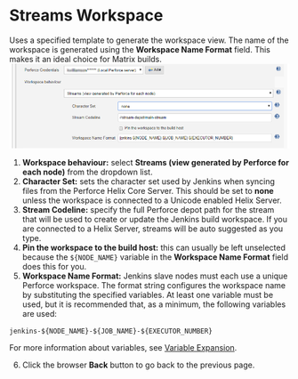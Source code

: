 ﻿# Streams Workspace
Uses a specified template to generate the workspace view. The name of the workspace is generated using the **Workspace Name Format** field. This makes it an ideal choice for Matrix builds. 
![Template Workspace Configuration](docs/images/streamsworkspace.png)

 1. **Workspace behaviour:** select **Streams (view generated by Perforce for each node)** from the dropdown list. 
 2. **Character Set:** sets the character set used by Jenkins when syncing files from the Perforce Helix Core Server. This should be set to **none** unless the workspace is connected to a Unicode enabled Helix Server. 
 3. **Stream Codeline:** specify the full Perforce depot path for the stream that will be used to create or update the Jenkins build workspace. If you are connected to a Helix Server, streams will be auto suggested as you type. 
 4. **Pin the workspace to the build host:** this can usually be left unselected because the `${NODE_NAME}` variable in the **Workspace Name Format** field does this for you.  
 5. **Workspace Name Format:** Jenkins slave nodes must each use a unique Perforce workspace. The format string configures the workspace name by substituting the specified variables. At least one variable must be used, but it is recommended that, as a minimum, the following variables are used: 
```
jenkins-${NODE_NAME}-${JOB_NAME}-${EXECUTOR_NUMBER}
```
For more information about variables, see [Variable Expansion](https://github.com/jenkinsci/p4-plugin/blob/master/VARIABLEEXPANSION.md).  

6. Click the browser **Back** button to go back to the previous page. 

